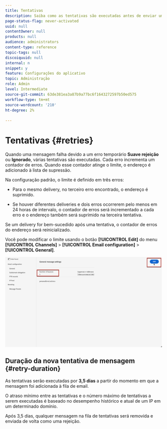 ```yaml
---
title: Tentativas
description: Saiba como as tentativas são executadas antes de enviar um endereço para a lista de supressão
page-status-flag: never-activated
uuid: null
contentOwner: null
products: null
audience: administrators
content-type: reference
topic-tags: null
discoiquuid: null
internal: n
snippet: y
feature: Configurações do aplicativo
topic: Administração
role: Admin
level: Intermediate
source-git-commit: 63de381ea3a87b9a77bc6f1643272597b50ed575
workflow-type: tm+mt
source-wordcount: '210'
ht-degree: 2%

---
```



# Tentativas {#retries}

Quando uma mensagem falha devido a um erro temporário **Suave rejeição** ou **Ignorado**, várias tentativas são executadas. Cada erro incrementa um contador de erros. Quando esse contador atinge o limite, o endereço é adicionado à lista de supressão.

Na configuração padrão<!--so can you edit this setting or not?? contradictory information was given-->, o limite é definido em três erros:

* Para o mesmo delivery, no terceiro erro encontrado, o endereço é suprimido.

* Se houver diferentes deliveries e dois erros ocorrerem pelo menos em 24 horas de intervalo, o contador de erros será incrementado a cada erro e o endereço também será suprimido na terceira tentativa.

Se um delivery for bem-sucedido após uma tentativa, o contador de erros do endereço será reinicializado.

Você pode modificar o limite usando o botão **[!UICONTROL Edit]** do menu **[!UICONTROL Channels]** > **[!UICONTROL Email configuration]** > **[!UICONTROL General]**.<!--currently you can edit this in staging // now I see in UI: Suppression rule > Bounce days??? > 4-->

![](../assets/retries-edition.png)

## Duração da nova tentativa de mensagem {#retry-duration}

As tentativas serão executadas por **3,5 dias** a partir do momento em que a mensagem foi adicionada à fila de email.

O atraso mínimo entre as tentativas e o número máximo de tentativas a serem executadas é <!--managed by the Enhanced MTA,--> baseado no desempenho histórico e atual de um IP em um determinado domínio.

Após 3,5 dias, qualquer mensagem na fila de tentativas será removida e enviada de volta como uma rejeição.<!--???-->